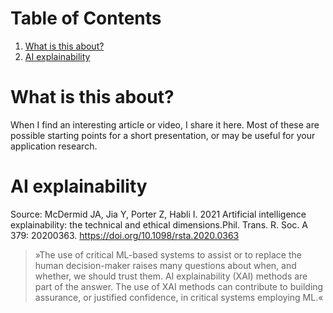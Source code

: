 
# Table of Contents

1.  [What is this about?](#orge30eb30)
2.  [AI explainability](#org4d6293b)


<a id="orge30eb30"></a>

# What is this about?

When I find an interesting article or video, I share it here. Most
of these are possible starting points for a short presentation, or
may be useful for your application research.


<a id="org4d6293b"></a>

# AI explainability

Source: McDermid JA, Jia Y, Porter Z, Habli I. 2021 Artificial
intelligence explainability: the technical and ethical
dimensions.Phil. Trans. R. Soc. A 379: 20200363.
<https://doi.org/10.1098/rsta.2020.0363>

> »The use of critical ML-based systems to assist or to replace the human decision-maker raises many
> questions about when, and whether, we should trust them. AI explainability (XAI) methods are
> part of the answer. The use of XAI methods can contribute to building assurance, or justified
> confidence, in critical systems employing ML.«

